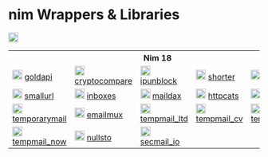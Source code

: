 # nim Wrappers & Libraries
<img src="https://img.shields.io/badge/NIM-FFC200?style=for-the-badge&logo=nim&logoColor=white" height="20px">
<table>
    <tr> <th colspan="5">Nim 18</th> </tr>
    <tr>
      <td>
        <img src="https://gold-api.com/icon.png" height="20px" alt="goldapi" onerror="this.src='https://github.com/favicon.ico'">
        <a href="https://github.com/l0v3m0n3y/goldapi" target="_blank"> goldapi </a>
      </td>
      <td>
        <img src="https://www.cryptocompare.com/media/20562/favicon.png" height="20px" alt="cryptocompare" onerror="this.src='https://github.com/favicon.ico'">
        <a href="https://github.com/l0v3m0n3y/cryptocompare" target="_blank"> cryptocompare </a>
      </td>
      <td>
        <img src="https://ipunblock.com/apple-icon-57x57.png" height="20px" alt="ipunblock" onerror="this.src='https://github.com/favicon.ico'">
        <a href="https://github.com/l0v3m0n3y/ipunblock" target="_blank"> ipunblock </a>
      </td>
      <td>
        <img src="https://cdn.shorter.me/assets/img/logo/favicon.png" height="20px" alt="shorter" onerror="this.src='https://github.com/favicon.ico'">
        <a href="https://github.com/l0v3m0n3y/shorter" target="_blank"> shorter </a>
      </td>
      <td>
        <img src="https://tiny.owlbyte.org/new/favicon-ico.png" height="20px" alt="owlbyte" onerror="this.src='https://github.com/favicon.ico'">
        <a href="https://github.com/l0v3m0n3y/owlbyte" target="_blank"> owlbyte </a>
      </td>
    </tr>
    <td>
        <img src="https://smallurl.in/apple-touch-icon.png" height="20px" alt="smallurl" onerror="this.src='https://github.com/favicon.ico'">
        <a href="https://github.com/l0v3m0n3y/smallurl" target="_blank"> smallurl </a>
    <td>
        <img src="https://inboxes.com/images/favicon.svg" height="20px" alt="inboxes" onerror="this.src='https://github.com/favicon.ico'">
        <a href="https://github.com/l0v3m0n3y/inboxes" target="_blank"> inboxes </a>
    </td>
    <td>
        <img src="https://maildax.com/favicon.ico" height="20px" alt="maildax" onerror="this.src='https://github.com/favicon.ico'">
        <a href="https://github.com/l0v3m0n3y/maildax" target="_blank"> maildax </a>
    </td>
    <td>
        <img src="https://httpcats.com/static/icons/cat.svg" height="20px" alt="httpcats" onerror="this.src='https://github.com/favicon.ico'">
        <a href="https://github.com/l0v3m0n3y/httpcats" target="_blank"> httpcats </a> 
    <td>
        <img src="https://etempmail.com/assets/img/fav/apple-icon-60x60.png" height="20px" alt="etempmail" onerror="this.src='https://github.com/favicon.ico'">
        <a href="https://github.com/l0v3m0n3y/etempmail" target="_blank"> etempmail </a>
    </td>
    <tr>
        <td>
        <img src="https://temporarymail.cc/assets/image/favicon.ico" height="20px" alt="temporarymail" onerror="this.src='https://github.com/favicon.ico'">
        <a href="https://github.com/l0v3m0n3y/temporarymail" target="_blank"> temporarymail </a>
    </td>
        <td>
        <img src="https://emailmux.com/static/favicon.png" height="20px" alt="emailmux" onerror="this.src='https://github.com/favicon.ico'">
        <a href="https://github.com/l0v3m0n3y/emailmux" target="_blank"> emailmux </a>
    </td>
        <td>
        <img src="https://tempmail.ltd/assets/themes/basic/img/favicon.png" height="20px" alt="tempmail_ltd" onerror="this.src='https://github.com/favicon.ico'">
        <a href="https://github.com/l0v3m0n3y/tempmail_ltd" target="_blank"> tempmail_ltd </a>
    </td>
        <td>
        <img src="https://tempmail.cv/icon.png" height="20px" alt="tempmail_cv" onerror="this.src='https://github.com/favicon.ico'">
        <a href="https://github.com/l0v3m0n3y/tempmail_cv" target="_blank"> tempmail_cv </a>
    </td>
        <td>
        <img src="https://tempmail.fish/images/favicon.ico" height="20px" alt="tempmail_fish" onerror="this.src='https://github.com/favicon.ico'">
        <a href="https://github.com/l0v3m0n3y/tempmail_fish" target="_blank"> tempmail_fish </a>
    </td>
    </tr> 
        <td>
        <img src="https://tempmail.now/static/favicon-256x256.png" height="20px" alt="tempmail_now" onerror="this.src='https://github.com/favicon.ico'">
        <a href="https://github.com/l0v3m0n3y/tempmail_now" target="_blank"> tempmail_now </a>
    </td>
        <td>
        <img src="https://nullsto.edu.pl/assets/themes/basic/img/xfavicon.png,qt=1761763134.pagespeed.ic.LICMHPTne7.webp" height="20px" alt="nullsto" onerror="this.src='https://github.com/favicon.ico'">
        <a href="https://github.com/l0v3m0n3y/nullsto" target="_blank"> nullsto </a>
        <td>
        <img src="https://www.1secmail.io/assets/themes/basic/img/favicon.png" height="20px" alt="secmail_io" onerror="this.src='https://github.com/favicon.ico'">
        <a href="https://github.com/l0v3m0n3y/secmail_io" target="_blank"> secmail_io </a>
    </td>
    <tr>
</table>
